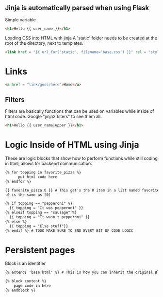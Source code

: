 ## Jinja is automatically parsed when using Flask

Simple variable
```html
<h1>Hello {{ user_name }}</h1>
```

Loading CSS into HTML with jinja
A 'static' folder needs to be created at the root of the directory, next to templates.
```html
<link href = "{{ url_for('static', filename='base.css') }}" rel = "stylesheet">
```

# Links

```html
<a href = "link/goes/here">Home</a>
```


## Filters

Filters are basically functions that can be used on variables while inside of html code. Google "jinja2 filters" to see them all.
```html
<h1>Hello {{ user_name|upper }}</h1>
```

# Logic Inside of HTML using Jinja

These are logic blocks that show how to perform functions while still coding in html, allows for backend communication.
```html
{% for topping in favorite_pizza %}
      put html code here
{% endfor %}

{{ favorite_pizza.0 }} # This get's the 0 item in a list named favorite_pizza
.0 is the same as [0]

{% if topping == "pepperoni" %}
  {{ topping = "It was pepperoni" }}
{% elseif topping == "sausage" %}
  {{ topping = "It wasn't pepperoni" }}
{% else %}
  {{ topping = "Else stuff"}}
{% endif %} # TODO MAKE SURE TO END EVERY BIT OF CODE LOGIC
```


# Persistent pages

Block is an identifier 
```html
{% extends 'base.html' %} # This is how you can inherit the original Block from base.html and persist it through all pages using the content Block.

{% block content %}
    page code in here
{% endblock %}
```
